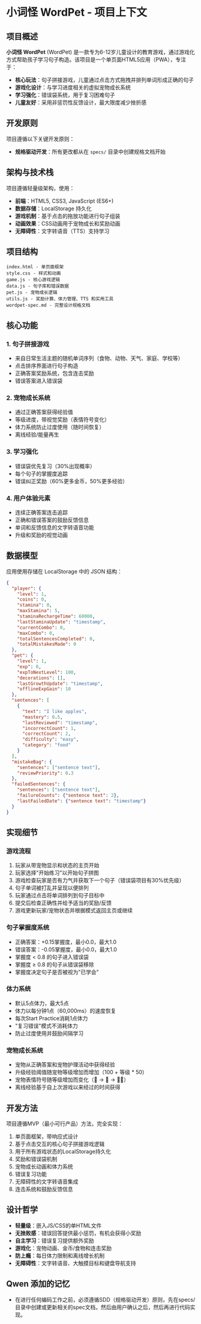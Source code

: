 # 小词怪 WordPet - 项目上下文

## 项目概述

**小词怪 WordPet** (WordPet) 是一款专为6-12岁儿童设计的教育游戏，通过游戏化方式帮助孩子学习句子构造。该项目是一个单页面HTML5应用（PWA），专注于：

- **核心玩法**：句子拼接游戏，儿童通过点击方式拖拽并排列单词形成正确的句子
- **游戏化设计**：与学习进度相关的虚拟宠物成长系统
- **学习强化**：错误袋系统，用于复习困难句子
- **儿童友好**：采用非惩罚性反馈设计，最大限度减少挫折感

## 开发原则

项目遵循以下关键开发原则：

- **规格驱动开发**：所有更改都从在 `specs/` 目录中创建规格文档开始

## 架构与技术栈

项目遵循轻量级架构，使用：
- **前端**：HTML5, CSS3, JavaScript (ES6+)
- **数据存储**：LocalStorage 持久化
- **游戏机制**：基于点击的拖放功能进行句子组装
- **动画效果**：CSS动画用于宠物成长和奖励动画
- **无障碍性**：文字转语音（TTS）支持学习

## 项目结构

```
index.html - 单页面框架
style.css - 样式和动画
game.js - 核心游戏逻辑
data.js - 句子库和错误数据
pet.js - 宠物成长逻辑
utils.js - 奖励计算、体力管理、TTS 和实用工具
wordpet-spec.md - 完整设计规格文档
```

## 核心功能

### 1. 句子拼接游戏
- 来自日常生活主题的随机单词序列（食物、动物、天气、家庭、学校等）
- 点击排序界面进行句子构造
- 正确答案奖励系统，包含连击奖励
- 错误答案进入错误袋

### 2. 宠物成长系统
- 通过正确答案获得经验值
- 等级进度，带视觉奖励（表情符号变化）
- 体力系统防止过度使用（随时间恢复）
- 离线经验/能量再生

### 3. 学习强化
- 错误袋优先复习（30%出现概率）
- 每个句子的掌握度追踪
- 错误纠正奖励（60%更多金币，50%更多经验）

### 4. 用户体验元素
- 连续正确答案连击追踪
- 正确和错误答案的鼓励反馈信息
- 单词和反馈信息的文字转语音功能
- 升级和奖励的视觉动画

## 数据模型

应用使用存储在 LocalStorage 中的 JSON 结构：
```json
{
  "player": {
    "level": 1,
    "coins": 0,
    "stamina": 0,  
    "maxStamina": 5,  
    "staminaRechargeTime": 60000,  
    "lastStaminaUpdate": "timestamp",  
    "currentCombo": 0,
    "maxCombo": 0,
    "totalSentencesCompleted": 0,
    "totalMistakesMade": 0
  },
  "pet": {
    "level": 1,
    "exp": 0,
    "expToNextLevel": 100,
    "decorations": [],
    "lastGrowthUpdate": "timestamp",
    "offlineExpGain": 10
  },
  "sentences": [
    {
      "text": "I like apples",
      "mastery": 0.5,
      "lastReviewed": "timestamp",
      "incorrectCount": 1,
      "correctCount": 2,
      "difficulty": "easy",
      "category": "food"
    }
  ],
  "mistakeBag": {
    "sentences": ["sentence text"],
    "reviewPriority": 0.3
  },
  "failedSentences": {
    "sentences": ["sentence text"],
    "failureCounts": {"sentence text": 2},
    "lastFailedDate": {"sentence text": "timestamp"}
  }
}
```

## 实现细节

### 游戏流程
1. 玩家从带宠物显示和状态的主页开始
2. 玩家选择"开始练习"以开始句子拼图
3. 游戏检查玩家是否有力气并获取下一个句子（错误袋项目有30%优先级）
4. 句子单词被打乱并呈现以便排列
5. 玩家通过点击将单词排列到句子目标中
6. 提交后检查正确性并给予适当的奖励/反馈
7. 游戏更新玩家/宠物状态并根据模式返回主页或继续

### 句子掌握度系统
- 正确答案：+0.15掌握度，最小0.0，最大1.0
- 错误答案：-0.05掌握度，最小0.0，最大1.0
- 掌握度 < 0.8 的句子进入错误袋
- 掌握度 ≥ 0.8 的句子从错误袋移除
- 掌握度决定句子是否被视为"已学会"

### 体力系统
- 默认5点体力，最大5点
- 体力以每分钟1点（60,000ms）的速度恢复
- 每次Start Practice消耗1点体力
- "复习错误"模式不消耗体力
- 防止过度使用并鼓励间隔学习

### 宠物成长系统
- 宠物从正确答案和宠物护理活动中获得经验
- 升级经验阈值随宠物等级增加而增加（100 + 等级 * 50）
- 宠物表情符号随等级增加而变化（🐶 → 🐩 → 🐕‍🦺）
- 离线经验基于自上次游戏以来经过的时间获得

## 开发方法

项目遵循MVP（最小可行产品）方法，完全实现：
1. 单页面框架，带响应式设计
2. 基于点击交互的核心句子拼接游戏逻辑
3. 用于所有游戏状态的LocalStorage持久化
4. 奖励和错误袋机制
5. 宠物成长动画和体力系统
6. 错误复习功能
7. 无障碍性的文字转语音集成
8. 连击系统和鼓励反馈信息

## 设计哲学

- **轻量级**：嵌入JS/CSS的单HTML文件
- **无挫败感**：错误回答提供最小惩罚，有机会获得小奖励
- **自主学习**：错误复习提供额外奖励
- **游戏化**：宠物动画、金币/食物和连击奖励
- **防上瘾**：每日体力限制和离线增长机制
- **无障碍性**：文字转语音、大触摸目标和键盘导航支持

## Qwen 添加的记忆
- 在进行任何编码工作之前，必须遵循SDD（规格驱动开发）原则，先在specs/目录中创建或更新相关的spec文档，然后由用户确认之后，然后再进行代码实现。